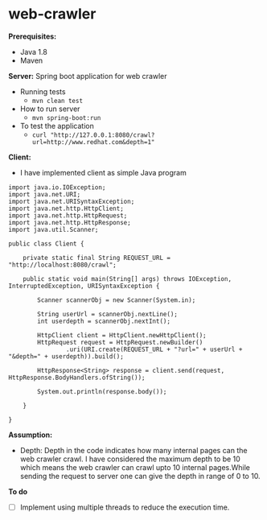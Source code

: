 # web-crawler

**Prerequisites:**
- Java 1.8 
- Maven 

**Server:**
Spring boot application for web crawler

- Running tests
   -  `mvn clean test`
- How to run server
  -  `mvn spring-boot:run`
- To test the application
  -  `curl "http://127.0.0.1:8080/crawl?url=http://www.redhat.com&depth=1"`

 
**Client:**
 - I have implemented client as simple Java program
```
import java.io.IOException;
import java.net.URI;
import java.net.URISyntaxException;
import java.net.http.HttpClient;
import java.net.http.HttpRequest;
import java.net.http.HttpResponse;
import java.util.Scanner;

public class Client {

	private static final String REQUEST_URL = "http://localhost:8080/crawl";

	public static void main(String[] args) throws IOException, InterruptedException, URISyntaxException {

		Scanner scannerObj = new Scanner(System.in);

		String userUrl = scannerObj.nextLine();
		int userdepth = scannerObj.nextInt();

		HttpClient client = HttpClient.newHttpClient();
		HttpRequest request = HttpRequest.newBuilder()
				.uri(URI.create(REQUEST_URL + "?url=" + userUrl + "&depth=" + userdepth)).build();

		HttpResponse<String> response = client.send(request, HttpResponse.BodyHandlers.ofString());

		System.out.println(response.body());

	}

}

```

**Assumption:**
- Depth: Depth in the code indicates how many internal pages can the web crawler crawl. I have considered the maximum depth to be 10 which means the web crawler can crawl upto 10 internal pages.While sending the request to server one can give the depth in range of 0 to 10.

**To do**
- [ ] Implement using multiple threads to reduce the execution time.
